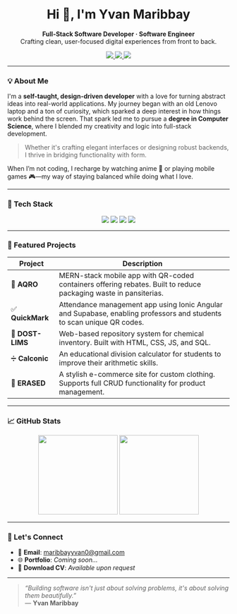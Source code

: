 <h1 align="center">Hi 👋, I'm Yvan Maribbay</h1>

<p align="center">
  <strong>Full-Stack Software Developer · Software Engineer</strong><br/>
  Crafting clean, user-focused digital experiences from front to back.
</p>

<p align="center">
  <a href="mailto:maribbayyvan0@gmail.com">
    <img src="https://img.shields.io/badge/Email-D14836?style=flat&logo=gmail&logoColor=white" />
  </a>
  <a href="https://github.com/yvanmaribbay">
    <img src="https://img.shields.io/badge/GitHub-100000?style=flat&logo=github&logoColor=white" />
  </a>
  <a href="#">
    <img src="https://img.shields.io/badge/Portfolio-Under_Development-blue?style=flat" />
  </a>
</p>

---

### 💡 About Me

I'm a **self-taught, design-driven developer** with a love for turning abstract ideas into real-world applications. My journey began with an old Lenovo laptop and a ton of curiosity, which sparked a deep interest in how things work behind the screen. That spark led me to pursue a **degree in Computer Science**, where I blended my creativity and logic into full-stack development.

> Whether it's crafting elegant interfaces or designing robust backends, I thrive in bridging functionality with form.

When I’m not coding, I recharge by watching anime 🎌 or playing mobile games 🎮—my way of staying balanced while doing what I love.

---

### 🧰 Tech Stack

<div align="center">

<!-- Languages -->
<img src="https://skillicons.dev/icons?i=js,ts,html,css,sql" />

<!-- Frontend -->
<img src="https://skillicons.dev/icons?i=react,angular,ionic" />

<!-- Backend & DB -->
<img src="https://skillicons.dev/icons?i=nodejs,express,mongodb,mysql,supabase" />

<!-- Tools & Design -->
<img src="https://skillicons.dev/icons?i=git,github,figma" />

</div>

---

### 🚀 Featured Projects

| Project | Description |
|--------|-------------|
| 🔁 **AQRO** | MERN-stack mobile app with QR-coded containers offering rebates. Built to reduce packaging waste in pansiterias. |
| ✅ **QuickMark** | Attendance management app using Ionic Angular and Supabase, enabling professors and students to scan unique QR codes. |
| 🧪 **DOST-LIMS** | Web-based repository system for chemical inventory. Built with HTML, CSS, JS, and SQL. |
| ➗ **Calconic** | An educational division calculator for students to improve their arithmetic skills. |
| 🧥 **ERASED** | A stylish e-commerce site for custom clothing. Supports full CRUD functionality for product management. |

---

### 📈 GitHub Stats

<div align="center">
  <img height="180em" src="https://github-readme-stats.vercel.app/api?username=yvanmaribbay&show_icons=true&theme=tokyonight&hide_title=true" />
  <img height="180em" src="https://github-readme-streak-stats.herokuapp.com/?user=yvanmaribbay&theme=tokyonight" />
</div>

---

### 📨 Let's Connect

- 📧 **Email**: [maribbayyvan0@gmail.com](mailto:maribbayyvan0@gmail.com)  
- 🌐 **Portfolio**: *Coming soon...*  
- 💼 **Download CV**: *Available upon request*

---

> _“Building software isn't just about solving problems, it's about solving them beautifully.”_  
> — **Yvan Maribbay**
